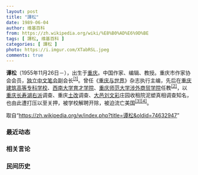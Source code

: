 ```yaml
---
layout: post
title: "譚松"
date: 1989-06-04
author: 维基百科
from: https://zh.wikipedia.org/wiki/%E8%B0%AD%E6%9D%BE
tags: [ 譚松, 维基百科 ]
categories: [ 譚松 ]
photo: https://i.imgur.com/XTabRSL.jpeg
comments: true
---
```

<div class="mw-parser-output">
<p><b>谭松</b>（1955年11月26日<span class="useeditintro" title="Template:BLP editintro">－</span>），出生于<a href="/wiki/%E9%87%8D%E5%BA%86%E5%B8%82" title="重庆市">重庆</a>。中国作家、编辑、教授。重庆市作家协会会员，<a href="/wiki/%E7%8B%AC%E7%AB%8B%E4%B8%AD%E6%96%87%E7%AC%94%E4%BC%9A" title="独立中文笔会">独立中文笔会</a>副会长<sup id="cite_ref-独立中文笔会_1-0" class="reference"><a href="#cite_note-独立中文笔会-1">[1]</a></sup>。曾任《<a href="/w/index.php?title=%E9%87%8D%E5%BA%86%E4%B8%8E%E4%B8%96%E7%95%8C&amp;action=edit&amp;redlink=1" class="new" title="重庆与世界（页面不存在）">重庆与世界</a>》杂志执行主编，先后在<a href="/wiki/%E9%87%8D%E5%BA%86%E5%BB%BA%E7%AD%91%E9%AB%98%E7%AD%89%E4%B8%93%E7%A7%91%E5%AD%A6%E6%A0%A1" class="mw-redirect" title="重庆建筑高等专科学校">重庆建筑高等专科学校</a>、<a href="/wiki/%E8%A5%BF%E5%8D%97%E5%A4%A7%E5%AD%A6%E8%82%B2%E6%89%8D%E5%AD%A6%E9%99%A2" class="mw-redirect" title="西南大学育才学院">西南大学育才学院</a>、<a href="/wiki/%E9%87%8D%E5%BA%86%E5%B8%88%E8%8C%83%E5%A4%A7%E5%AD%A6%E6%B6%89%E5%A4%96%E5%95%86%E8%B4%B8%E5%AD%A6%E9%99%A2" class="mw-redirect" title="重庆师范大学涉外商贸学院">重庆师范大学涉外商贸学院</a>任教<sup id="cite_ref-:0_2-0" class="reference"><a href="#cite_note-:0-2">[2]</a></sup>，以<a href="/wiki/%E9%87%8D%E5%BA%86" class="mw-redirect" title="重庆">重庆</a><a href="/wiki/%E9%95%BF%E5%AF%BF%E6%B9%96%E9%A3%8E%E6%99%AF%E5%90%8D%E8%83%9C%E5%8C%BA" title="长寿湖风景名胜区">长寿湖</a><a href="/wiki/%E5%8F%8D%E5%8F%B3%E8%BF%90%E5%8A%A8" title="反右运动">右派</a>调查、重庆<a href="/wiki/%E5%9C%9F%E6%94%B9" class="mw-redirect" title="土改">土改</a>调查、<a href="/wiki/%E5%A4%A7%E9%82%91" class="mw-redirect" title="大邑">大邑</a><a href="/wiki/%E5%88%98%E6%96%87%E5%BD%A9" title="刘文彩">刘文彩</a>庄园收租院泥塑真相调查知名，也由此遭打压以至关押，被学校解聘开除，被迫流亡美国<sup id="cite_ref-3" class="reference"><a href="#cite_note-3">[3]</a></sup><sup id="cite_ref-自由写作奖_4-0" class="reference"><a href="#cite_note-自由写作奖-4">[4]</a></sup>。
</p>
</div><!--esi <esi:include src="/esitest-fa8a495983347898/content" /> --><noscript><img src="//zh.wikipedia.org/wiki/Special:CentralAutoLogin/start?type=1x1" alt="" title="" width="1" height="1" style="border: none; position: absolute;"></noscript>
<div class="printfooter" data-nosnippet="">取自“<a dir="ltr" href="https://zh.wikipedia.org/w/index.php?title=谭松&amp;oldid=74632947">https://zh.wikipedia.org/w/index.php?title=谭松&amp;oldid=74632947</a>”</div><div id="recent-news"><h3>最近动态</h3><ul></ul></div><div id="open-opinion"><h3>相关言论</h3><ul></ul></div><div id="mjls-record"><h3>民间历史</h3><ul></ul></div>